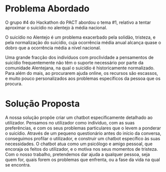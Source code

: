 # Problema Abordado
O grupo #4 do Hackathon do PACT abordou o tema #1, relativo a tentar aproximar o suicídio no alentejo à média nacional.
 
O suicídio no Alentejo é um problema exacerbado pela solidão, tristeza, e pela normalização do suicídio, cuja ocorrência média anual alcança quase o dobro que a ocorrência média a nível nacional.

Uma grande fracção dos indivíduos com proclividade a pensamentos de suicídio frequentemente não têm o suporte necessário por parte da comunidade Alentejana, na qual o suicídio é historicamente normalizado. Para além do mais, ao procurarem ajuda online, os recursos são escassos, e muito pouco personalizados aos problemas específicos da pessoa que os procura.

# Solução Proposta

A nossa solução propõe criar um chatbot específicamente detalhado ao utilizador. Pensamos no utilizador como indíviduo, com as suas preferências, e com os seus problemas particulares que o levem a ponderar o suicídio. Através de um pequeno questionário antes do início da conversa, conseguimos profilar o utilizador, e construir um chatbot específico às suas necessidades.
O chatbot atua como um psicólogo e amigo pessoal, que encoraja os feitos do utilizador, e o motiva nos seus momentos de tristeza. 
Com o nosso trabalho, pretendemos dar ajuda a qualquer pessoa, seja quem for, quais forem os problemas que enfrenta, ou a fase da vida na qual se encontra.